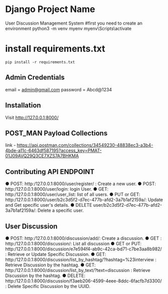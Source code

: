 # Django Project Name
User Discussion Management System
#first you need to create an environment
    python3 -m venv myenv
    myenv\Scripts\activate 
# install requirements.txt
    pip install -r requirements.txt

## Admin Credentials
email = admin@gmail.com
password = Abcd@1234
## Installation
Visit http://127.0.0.1:8000/

## POST_MAN Payload Collections
link - https://api.postman.com/collections/34549230-48838ec3-a3b4-4bde-a11c-6463df587195?access_key=PMAT-01J09AVQ29Q3CE7XZS7A7BHKMA

## Contributing API ENDPOINT
● POST: http:/127.0.0.1:8000/user/register/ : Create a new user.
● POST: http:/127.0.0.1:8000/user/login: login User.
● GET:  http:/127.0.0.1:8000/user/user_list: list of all users.
● PUT or GET: http:/127.0.0.1:8000/user/b2c3d5f2-d7ec-477b-afd2-3a7b1af2159a/: Update and Get specific user's details.
● DELETE user/b2c3d5f2-d7ec-477b-afd2-3a7b1af2159a/: Delete a specific user.

## User Discussion
● POST: http:/127.0.0.1:8000/discussion/add/: Create a discussion.
● GET : http:/127.0.0.1:8000/discussion/: List all discussion
● GET or PUT: http:/127.0.0.1:8000/discussion/e7e594f4-ab9c-42ca-bd71-c7be3aa8b982/  : Retrieve or Update Specific Discussion.
● GET: http:/127.0.0.1:8000/discussion/list_by_hashtag/?hashtag=%23interview  : Retrieve Discussion by the hashtag.
● GET: http:/127.0.0.1:8000/discussion/list_by_text/?text=discussion   : Retrieve Discussion by the hashtag.
● DELETE: http:/127.0.0.1:8000/discussion/f3aeb206-4599-4eee-8ddc-6facfb7d3300/   : Delete Specific Discussion by the UUID.
